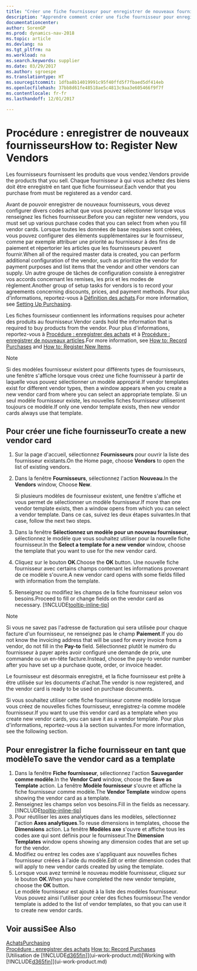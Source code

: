 ```yaml
---
title: "Créer une fiche fournisseur pour enregistrer de nouveaux fournisseurs"
description: "Apprendre comment créer une fiche fournisseur pour enregistrer un nouveau fournisseur."
documentationcenter: 
author: SorenGP
ms.prod: dynamics-nav-2018
ms.topic: article
ms.devlang: na
ms.tgt_pltfrm: na
ms.workload: na
ms.search.keywords: supplier
ms.date: 03/29/2017
ms.author: sgroespe
ms.translationtype: HT
ms.sourcegitcommit: 1dfba8b14019991c95f40ffd5f7fbaed5df414eb
ms.openlocfilehash: 37bb8d61fe48518ae5c4813c9aa3e605466f9f7f
ms.contentlocale: fr-fr
ms.lasthandoff: 12/01/2017

---
```

# <a name="how-to-register-new-vendors"></a><span data-ttu-id="5998b-103">Procédure : enregistrer de nouveaux fournisseurs</span><span class="sxs-lookup"><span data-stu-id="5998b-103">How to: Register New Vendors</span></span>
<span data-ttu-id="5998b-104">Les fournisseurs fournissent les produits que vous vendez.</span><span class="sxs-lookup"><span data-stu-id="5998b-104">Vendors provide the products that you sell.</span></span> <span data-ttu-id="5998b-105">Chaque fournisseur à qui vous achetez des biens doit être enregistré en tant que fiche fournisseur.</span><span class="sxs-lookup"><span data-stu-id="5998b-105">Each vendor that you purchase from must be registered as a vendor card.</span></span>

<span data-ttu-id="5998b-106">Avant de pouvoir enregistrer de nouveaux fournisseurs, vous devez configurer divers codes achat que vous pouvez sélectionner lorsque vous renseignez les fiches fournisseur.</span><span class="sxs-lookup"><span data-stu-id="5998b-106">Before you can register new vendors, you must set up various purchase codes that you can select from when you fill vendor cards.</span></span> <span data-ttu-id="5998b-107">Lorsque toutes les données de base requises sont créées, vous pouvez configurer des éléments supplémentaires sur le fournisseur, comme par exemple attribuer une priorité au fournisseur à des fins de paiement et répertorier les articles que les fournisseurs peuvent fournir.</span><span class="sxs-lookup"><span data-stu-id="5998b-107">When all of the required master data is created, you can perform additional configuration of the vendor, such as prioritize the vendor for payment purposes and list items that the vendor and other vendors can supply.</span></span> <span data-ttu-id="5998b-108">Un autre groupe de tâches de configuration consiste à enregistrer vos accords concernant les remises, les prix et les modes de règlement.</span><span class="sxs-lookup"><span data-stu-id="5998b-108">Another group of setup tasks for vendors is to record your agreements concerning discounts, prices, and payment methods.</span></span> <span data-ttu-id="5998b-109">Pour plus d'informations, reportez-vous à [Définition des achats](purchasing-setup-purchasing.md).</span><span class="sxs-lookup"><span data-stu-id="5998b-109">For more information, see [Setting Up Purchasing](purchasing-setup-purchasing.md).</span></span>

<span data-ttu-id="5998b-110">Les fiches fournisseur contiennent les informations requises pour acheter des produits au fournisseur.</span><span class="sxs-lookup"><span data-stu-id="5998b-110">Vendor cards hold the information that is required to buy products from the vendor.</span></span> <span data-ttu-id="5998b-111">Pour plus d'informations, reportez-vous à [Procédure : enregistrer des achats](purchasing-how-record-purchases.md) et à [Procédure : enregistrer de nouveaux articles](inventory-how-register-new-items.md).</span><span class="sxs-lookup"><span data-stu-id="5998b-111">For more information, see [How to: Record Purchases](purchasing-how-record-purchases.md) and [How to: Register New Items](inventory-how-register-new-items.md).</span></span>

> [!NOTE]  
>   <span data-ttu-id="5998b-112">Si des modèles fournisseur existent pour différents types de fournisseurs, une fenêtre s'affiche lorsque vous créez une fiche fournisseur à partir de laquelle vous pouvez sélectionner un modèle approprié.</span><span class="sxs-lookup"><span data-stu-id="5998b-112">If vendor templates exist for different vendor types, then a window appears when you create a new vendor card from where you can select an appropriate template.</span></span> <span data-ttu-id="5998b-113">Si un seul modèle fournisseur existe, les nouvelles fiches fournisseur utiliseront toujours ce modèle.</span><span class="sxs-lookup"><span data-stu-id="5998b-113">If only one vendor template exists, then new vendor cards always use that template.</span></span>

## <a name="to-create-a-new-vendor-card"></a><span data-ttu-id="5998b-114">Pour créer une fiche fournisseur</span><span class="sxs-lookup"><span data-stu-id="5998b-114">To create a new vendor card</span></span>
1. <span data-ttu-id="5998b-115">Sur la page d'accueil, sélectionnez **Fournisseurs** pour ouvrir la liste des fournisseur existants.</span><span class="sxs-lookup"><span data-stu-id="5998b-115">On the Home page, choose **Vendors** to open the list of existing vendors.</span></span>  
2. <span data-ttu-id="5998b-116">Dans la fenêtre **Fournisseurs**, sélectionnez l'action **Nouveau**.</span><span class="sxs-lookup"><span data-stu-id="5998b-116">In the **Vendors** window, Choose **New**.</span></span>

    <span data-ttu-id="5998b-117">Si plusieurs modèles de fournisseur existent, une fenêtre s'affiche et vous permet de sélectionner un modèle fournisseur.</span><span class="sxs-lookup"><span data-stu-id="5998b-117">If more than one vendor template exists, then a window opens from which you can select a vendor template.</span></span> <span data-ttu-id="5998b-118">Dans ce cas, suivez les deux étapes suivantes.</span><span class="sxs-lookup"><span data-stu-id="5998b-118">In that case, follow the next two steps.</span></span>
3. <span data-ttu-id="5998b-119">Dans la fenêtre **Sélectionnez un modèle pour un nouveau fournisseur**, sélectionnez le modèle que vous souhaitez utiliser pour la nouvelle fiche fournisseur.</span><span class="sxs-lookup"><span data-stu-id="5998b-119">In the **Select a template for a new vendor** window, choose the template that you want to use for the new vendor card.</span></span>
4. <span data-ttu-id="5998b-120">Cliquez sur le bouton **OK**.</span><span class="sxs-lookup"><span data-stu-id="5998b-120">Choose the **OK** button.</span></span> <span data-ttu-id="5998b-121">Une nouvelle fiche fournisseur avec certains champs contenant les informations provenant de ce modèle s'ouvre.</span><span class="sxs-lookup"><span data-stu-id="5998b-121">A new vendor card opens with some fields filled with information from the template.</span></span>
5. <span data-ttu-id="5998b-122">Renseignez ou modifiez les champs de la fiche fournisseur selon vos besoins.</span><span class="sxs-lookup"><span data-stu-id="5998b-122">Proceed to fill or change fields on the vendor card as necessary.</span></span> [!INCLUDE[tooltip-inline-tip](includes/tooltip-inline-tip_md.md)]

> [!NOTE]  
>   <span data-ttu-id="5998b-123">Si vous ne savez pas l'adresse de facturation qui sera utilisée pour chaque facture d'un fournisseur, ne renseignez pas le champ **Paiement**.</span><span class="sxs-lookup"><span data-stu-id="5998b-123">If you do not know the invoicing address that will be used for every invoice from a vendor, do not fill in the **Pay-to** field.</span></span> <span data-ttu-id="5998b-124">Sélectionnez plutôt le numéro du fournisseur à payer après avoir configuré une demande de prix, une commande ou un en-tête facture.</span><span class="sxs-lookup"><span data-stu-id="5998b-124">Instead, choose the pay-to vendor number after you have set up a purchase quote, order, or invoice header.</span></span>

<span data-ttu-id="5998b-125">Le fournisseur est désormais enregistré, et la fiche fournisseur est prête à être utilisée sur les documents d'achat.</span><span class="sxs-lookup"><span data-stu-id="5998b-125">The vendor is now registered, and the vendor card is ready to be used on purchase documents.</span></span>

<span data-ttu-id="5998b-126">Si vous souhaitez utiliser cette fiche fournisseur comme modèle lorsque vous créez de nouvelles fiches fournisseur, enregistrez-la comme modèle fournisseur.</span><span class="sxs-lookup"><span data-stu-id="5998b-126">If you want to use this vendor card as a template when you create new vendor cards, you can save it as a vendor template.</span></span> <span data-ttu-id="5998b-127">Pour plus d'informations, reportez-vous à la section suivantes.</span><span class="sxs-lookup"><span data-stu-id="5998b-127">For more information, see the following section.</span></span>

## <a name="to-save-the-vendor-card-as-a-template"></a><span data-ttu-id="5998b-128">Pour enregistrer la fiche fournisseur en tant que modèle</span><span class="sxs-lookup"><span data-stu-id="5998b-128">To save the vendor card as a template</span></span>
1. <span data-ttu-id="5998b-129">Dans la fenêtre **Fiche fournisseur**, sélectionnez l'action **Sauvegarder comme modèle**.</span><span class="sxs-lookup"><span data-stu-id="5998b-129">In the **Vendor Card** window, choose the **Save as Template** action.</span></span> <span data-ttu-id="5998b-130">La fenêtre **Modèle fournisseur** s'ouvre et affiche la fiche fournisseur comme modèle.</span><span class="sxs-lookup"><span data-stu-id="5998b-130">The **Vendor Template** window opens showing the vendor card as a template.</span></span>
2. <span data-ttu-id="5998b-131">Renseignez les champs selon vos besoins.</span><span class="sxs-lookup"><span data-stu-id="5998b-131">Fill in the fields as necessary.</span></span> [!INCLUDE[tooltip-inline-tip](includes/tooltip-inline-tip_md.md)]
3. <span data-ttu-id="5998b-132">Pour réutiliser les axes analytiques dans les modèles, sélectionnez l'action **Axes analytiques**.</span><span class="sxs-lookup"><span data-stu-id="5998b-132">To reuse dimensions in templates, choose the **Dimensions** action.</span></span> <span data-ttu-id="5998b-133">La fenêtre **Modèles axe** s'ouvre et affiche tous les codes axe qui sont définis pour le fournisseur.</span><span class="sxs-lookup"><span data-stu-id="5998b-133">The **Dimension Templates** window opens showing any dimension codes that are set up for the vendor.</span></span>
4. <span data-ttu-id="5998b-134">Modifiez ou entrez les codes axe s'appliquant aux nouvelles fiches fournisseur créées à l'aide du modèle.</span><span class="sxs-lookup"><span data-stu-id="5998b-134">Edit or enter dimension codes that will apply to new vendor cards created by using the template.</span></span>
5. <span data-ttu-id="5998b-135">Lorsque vous avez terminé le nouveau modèle fournisseur, cliquez sur le bouton **OK**.</span><span class="sxs-lookup"><span data-stu-id="5998b-135">When you have completed the new vendor template, choose the **OK** button.</span></span>  
   <span data-ttu-id="5998b-136">Le modèle fournisseur est ajouté à la liste des modèles fournisseur. Vous pouvez ainsi l'utiliser pour créer des fiches fournisseur.</span><span class="sxs-lookup"><span data-stu-id="5998b-136">The vendor template is added to the list of vendor templates, so that you can use it to create new vendor cards.</span></span>

## <a name="see-also"></a><span data-ttu-id="5998b-137">Voir aussi</span><span class="sxs-lookup"><span data-stu-id="5998b-137">See Also</span></span>
[<span data-ttu-id="5998b-138">Achats</span><span class="sxs-lookup"><span data-stu-id="5998b-138">Purchasing</span></span>](purchasing-manage-purchasing.md)  
<span data-ttu-id="5998b-139">[Procédure : enregistrer des achats](purchasing-how-record-purchases.md) </span><span class="sxs-lookup"><span data-stu-id="5998b-139">[How to: Record Purchases](purchasing-how-record-purchases.md) </span></span>  
<span data-ttu-id="5998b-140">[Utilisation de [!INCLUDE[d365fin](includes/d365fin_md.md)]](ui-work-product.md)</span><span class="sxs-lookup"><span data-stu-id="5998b-140">[Working with [!INCLUDE[d365fin](includes/d365fin_md.md)]](ui-work-product.md)</span></span>  

